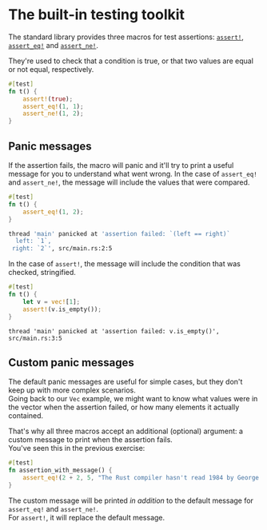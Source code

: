 # The built-in testing toolkit

The standard library provides three macros for test assertions:
[`assert!`](https://doc.rust-lang.org/std/macro.assert.html),
[`assert_eq!`](https://doc.rust-lang.org/std/macro.assert_eq.html) and
[`assert_ne!`](https://doc.rust-lang.org/std/macro.assert_ne.html).

They're used to check that a condition is true, or that two values are equal or not equal, respectively.

```rust
#[test]
fn t() {
    assert!(true);
    assert_eq!(1, 1);
    assert_ne!(1, 2);
}
```

## Panic messages

If the assertion fails, the macro will panic and it'll try to print a useful message for you to understand what went
wrong.
In the case of `assert_eq!` and `assert_ne!`, the message will include the values that were compared.

```rust
#[test]
fn t() {
    assert_eq!(1, 2);
}
```

```bash
thread 'main' panicked at 'assertion failed: `(left == right)`
  left: `1`,
 right: `2`', src/main.rs:2:5
```

In the case of `assert!`, the message will include the condition that was checked, stringified.

```rust
#[test]
fn t() {
    let v = vec![1];
    assert!(v.is_empty());
}
```

```text
thread 'main' panicked at 'assertion failed: v.is_empty()', src/main.rs:3:5
```

## Custom panic messages

The default panic messages are useful for simple cases, but they don't keep up with more complex scenarios.\
Going back to our `Vec` example, we might want to know what values were in the vector when the assertion failed, or
how many elements it actually contained.

That's why all three macros accept an additional (optional) argument: a custom message to print when the assertion
fails.\
You've seen this in the previous exercise:

```rust
#[test]
fn assertion_with_message() {
    assert_eq!(2 + 2, 5, "The Rust compiler hasn't read 1984 by George Orwell.")
}
```

The custom message will be printed _in addition_ to the default message for `assert_eq!` and `assert_ne!`.\
For `assert!`, it will replace the default message.
